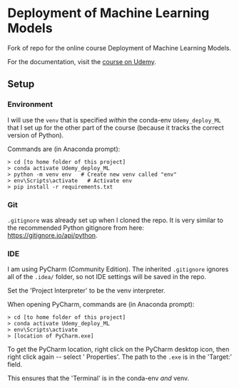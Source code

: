 # Deployment of Machine Learning Models
Fork of repo for the online course Deployment of Machine Learning Models.

For the documentation, visit the [course on Udemy](https://www.udemy.com/deployment-of-machine-learning-models/?couponCode=TIDREPO).

## Setup
### Environment
I will use the `venv` that is specified *within* the conda-env `Udemy_deploy_ML` that I set up for the other part of the course (because it tracks the correct version of Python).

Commands are (in Anaconda prompt):
```
> cd [to home folder of this project]
> conda activate Udemy_deploy_ML
> python -m venv env   # Create new venv called "env"
> env\Scripts\activate   # Activate env
> pip install -r requirements.txt
```
### Git
`.gitignore` was already set up when I cloned the repo. It is very similar to the recommended Python gitignore from here: <https://gitignore.io/api/python>.

### IDE
I am using PyCharm (Community Edition). The inherited `.gitignore` ignores all of the `.idea/` folder, so not IDE settings will be saved in the repo.

Set the 'Project Interpreter' to be the venv interpreter. 

When opening PyCharm, commands are (in Anaconda prompt):
```
> cd [to home folder of this project]
> conda activate Udemy_deploy_ML
> env\Scripts\activate
> [location of PyCharm.exe] 
```
To get the PyCharm location, right click on the PyCharm desktop icon, then right click again -- select ' Properties'. The path to the `.exe` is in the 'Target:' field.

This ensures that the 'Terminal' is in the conda-env *and* venv. 
 